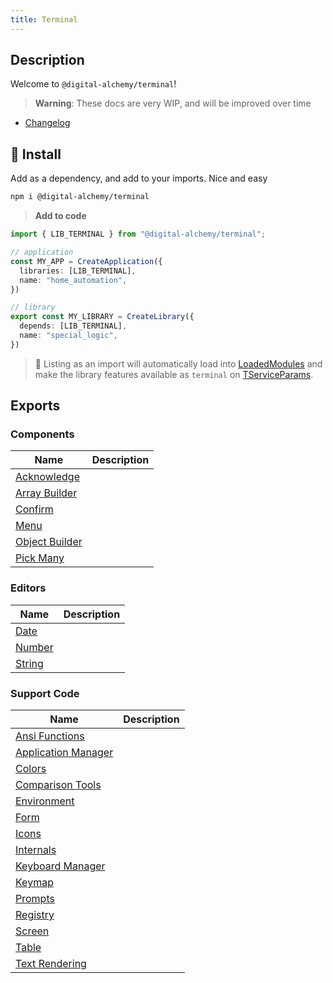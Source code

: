 ```yaml
---
title: Terminal
---
```

## Description

Welcome to `@digital-alchemy/terminal`!

> **Warning**:
> These docs are very WIP, and will be improved over time

- [Changelog](/docs/side-projects/terminal//changelog/0.3.x)

## 💾 Install

Add as a dependency, and add to your imports. Nice and easy

```bash
npm i @digital-alchemy/terminal
```

> **Add to code**

```typescript
import { LIB_TERMINAL } from "@digital-alchemy/terminal";

// application
const MY_APP = CreateApplication({
  libraries: [LIB_TERMINAL],
  name: "home_automation",
})

// library
export const MY_LIBRARY = CreateLibrary({
  depends: [LIB_TERMINAL],
  name: "special_logic",
})
```

> 🎉
> Listing as an import will automatically load into [LoadedModules](/docs/core/exports/LoadedModules) and make the library features available as `terminal` on [TServiceParams](/docs/core/exports/TServiceParams).

## Exports

### Components

| Name                                                  | Description |
| ----------------------------------------------------- | ----------- |
| [Acknowledge](/docs/side-projects/terminal//components/acknowledge)       |             |
| [Array Builder](/docs/side-projects/terminal//components/array-builder)   |             |
| [Confirm](/docs/side-projects/terminal//components/confirm)               |             |
| [Menu](/docs/side-projects/terminal//components/menu)                     |             |
| [Object Builder](/docs/side-projects/terminal//components/object-builder) |             |
| [Pick Many](/docs/side-projects/terminal//components/pick-many)           |             |

### Editors

| Name                               | Description |
| ---------------------------------- | ----------- |
| [Date](/docs/side-projects/terminal//editors/date)     |             |
| [Number](/docs/side-projects/terminal//editors/number) |             |
| [String](/docs/side-projects/terminal//editors/string) |             |

### Support Code

| Name                                                 | Description |
| ---------------------------------------------------- | ----------- |
| [Ansi Functions](/docs/side-projects/terminal//ansi-functions)           |             |
| [Application Manager](/docs/side-projects/terminal//application-manager) |             |
| [Colors](/docs/side-projects/terminal//colors)                           |             |
| [Comparison Tools](/docs/side-projects/terminal//comparison-tools)       |             |
| [Environment](/docs/side-projects/terminal//environment)                 |             |
| [Form](/docs/side-projects/terminal//form)                               |             |
| [Icons](/docs/side-projects/terminal//icons)                             |             |
| [Internals](/docs/side-projects/terminal//internals)                     |             |
| [Keyboard Manager](/docs/side-projects/terminal//keyboard-manager)       |             |
| [Keymap](/docs/side-projects/terminal//keymap)                           |             |
| [Prompts](/docs/side-projects/terminal//prompts)                         |             |
| [Registry](/docs/side-projects/terminal//registry)                       |             |
| [Screen](/docs/side-projects/terminal//screen)                           |             |
| [Table](/docs/side-projects/terminal//table)                             |             |
| [Text Rendering](/docs/side-projects/terminal//text-rendering)           |             |
